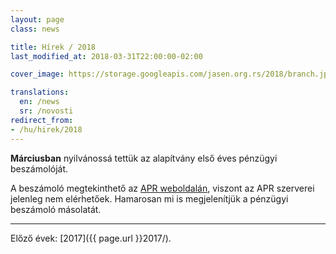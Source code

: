 ```yaml
---
layout: page
class: news

title: Hírek / 2018
last_modified_at: 2018-03-31T22:00:00-02:00

cover_image: https://storage.googleapis.com/jasen.org.rs/2018/branch.jpg

translations:
  en: /news
  sr: /novosti
redirect_from:
- /hu/hirek/2018
---
```

**Márciusban** nyilvánossá tettük az alapítvány első éves pénzügyi beszámolóját.

A beszámoló megtekinthető az [APR weboldalán](http://www.apr.gov.rs), viszont
az APR szerverei jelenleg nem elérhetőek. Hamarosan mi is megjelenítjük a
pénzügyi beszámoló másolatát.

---

Előző évek: [2017]({{ page.url }}2017/).
